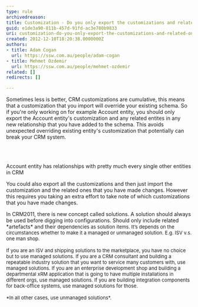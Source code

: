 ```yaml
---
type: rule
archivedreason: 
title: Customization - Do you only export the customizations and related ones that you have made?
guid: e1de3a90-811b-457d-91fd-ac3e780b9833
uri: customization-do-you-only-export-the-customizations-and-related-ones-that-you-have-made
created: 2012-12-10T18:20:38.0000000Z
authors:
- title: Adam Cogan
  url: https://ssw.com.au/people/adam-cogan
- title: Mehmet Ozdemir
  url: https://ssw.com.au/people/mehmet-ozdemir
related: []
redirects: []

---
```



<p>
          Sometimes less is better, CRM customizations are cumulative, this means that a customization
          that you import will override your existing schema. So if you're only working on
          for example Account entity, you should only export the Account entity's customization
          and any related entites in any new relationship that you have added to the schema.
          This avoids unexpected overriding existing entity's customization that potentially
          can break your CRM system.</p>
<br><excerpt class='endintro'></excerpt><br>
<p>Account entity has relationships with pretty much every single other entities in CRM<br></p><p>
          You could also export all the customizations and then just import the customization
          and the related ones that you have made changes. However this requires you taking
          an extra effort to take note of which customizations that you have made changes.</p><p></p><div>In CRM2011, there is new concept called solutions. A solution should always be used before digging into configurations. Should only include related *artefacts* and their&#160;<span style="font-size&#58;13px;">dependencies as solution items. It’s depends on the circumstances whether&#160;to make it a managed or unmanaged solution. E.g. ISV v.s. one man shop.</span></div><div><span style="font-size&#58;13px;"><br></span></div><div><span style="font-size&#58;13px;">If you are an ISV and shipping solutions to the marketplace, you have no choice but to use managed solutions. If you are a CRM consultant and building a repeatable industry solution that you want to service many customers with, use managed solutions. If you are an enterprise development shop and building a departmental xRM application that is going to have multiple installations in different orgs, use managed solutions. If you are building integration components for back-office systems, use managed solutions for those.&#160;</span></div><div><span style="font-size&#58;13px;"><br></span></div><div><span style="font-size&#58;13px;">*In all other cases, use unmanaged solutions*.<br></span></div><p><br></p>


